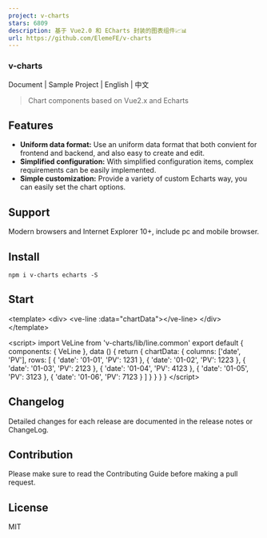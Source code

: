 ```yaml
---
project: v-charts
stars: 6809
description: 基于 Vue2.0 和 ECharts 封装的图表组件📈📊
url: https://github.com/ElemeFE/v-charts
---
```


### v-charts

Document | Sample Project | English | 中文

> Chart components based on Vue2.x and Echarts

Features
--------

-   **Uniform data format:** Use an uniform data format that both convient for frontend and backend, and also easy to create and edit.
-   **Simplified configuration:** With simplified configuration items, complex requirements can be easily implemented.
-   **Simple customization:** Provide a variety of custom Echarts way, you can easily set the chart options.

Support
-------

Modern browsers and Internet Explorer 10+, include pc and mobile browser.

Install
-------

```
npm i v-charts echarts -S
```

Start
-----

<template\>
  <div\>
    <ve-line :data\="chartData"\></ve-line\>
  </div\>
</template\>

<script\>
import VeLine from 'v-charts/lib/line.common'
export default {
  components: { VeLine },
  data () {
    return {
      chartData: {
        columns: \['date', 'PV'\],
        rows: \[
          { 'date': '01-01', 'PV': 1231 },
          { 'date': '01-02', 'PV': 1223 },
          { 'date': '01-03', 'PV': 2123 },
          { 'date': '01-04', 'PV': 4123 },
          { 'date': '01-05', 'PV': 3123 },
          { 'date': '01-06', 'PV': 7123 }
        \]
      }
    }
  }
}
</script\>

Changelog
---------

Detailed changes for each release are documented in the release notes or ChangeLog.

Contribution
------------

Please make sure to read the Contributing Guide before making a pull request.

License
-------

MIT
